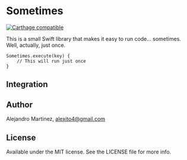 # Sometimes

[![Carthage compatible](https://img.shields.io/badge/Carthage-compatible-4BC51D.svg?style=flat)](https://github.com/Carthage/Carthage)

This is a small Swift library that makes it easy to run code... sometimes. Well, actually, just once.

    Sometimes.execute(key) {
        // This will run just once
    } 

## Integration

## Author

Alejandro Martinez, alexito4@gmail.com

## License

Available under the MIT license. See the LICENSE file for more info.